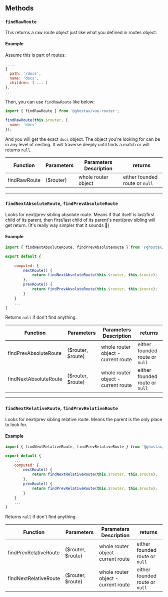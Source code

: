 ## Methods

### `findRawRoute`

This returns a raw route object just like what you defined in routes object.

#### Example

Assume this is part of routes:

```javascript
...,
{
  path: '/docs',
  name: 'docs',
  children: [ ... ]
},
...
```

Then, you can use `findRawRoute` like below:

```javascript
import { findRawRoute } from '@ghostax/vue-router';

findRawRoute(this.$router, {
  name: 'docs'
});
```

And you will get the exact `docs` object. The object you're looking for can be in any level of nesting. It will traverse deeply until finds a match or will returns `null`.

Function     | Parameters | Parameters Description | returns
------------ | ---------- | ---------------------- | ------------------------------
findRawRoute | ($router)  | whole router object    | either founded route or `null`

---

### `findNextAbsoluteRoute`, `findPrevAbsoluteRoute`
Looks for next/prev sibling absolute route. Means if that itself is last/first child of its parent, then first/last child of its parent's next/prev sibling will get return. (It's really way simpler that it sounds 👀)

#### Example
```js
import { findNextAbsoluteRoute, findPrevAbsoluteRoute } from '@ghostax/vue-router-helpers';

export default {
    ...
    computed: {
        nextRoute() {
            return findNextAbsoluteRoute(this.$router, this.$route);
        },
        prevRoute() {
            return findPrevAbsoluteRoute(this.$router, this.$route);
        }
    }
    ...
}
```
Returns `null` if don't find anything.

Function     | Parameters | Parameters Description | returns
------------ | ---------- | ---------------------- | ------------------------------
findPrevAbsoluteRoute | ($router, $route)  | whole router object - current route    | either founded route or `null`
findNextAbsoluteRoute | ($router, $route)  | whole router object - current route    | either founded route or `null`

---

### `findNextRelativeRoute`, `findPrevRelativeRoute`
Looks for next/prev sibling relative route. Means the parent is the only place to look for.

#### Example
```js
import { findNextRelativeRoute, findPrevRelativeRoute } from '@ghostax/vue-router-helpers';

export default {
    ...
    computed: {
        nextRoute() {
            return findNextRelativeRoute(this.$router, this.$route);
        },
        prevRoute() {
            return findPrevRelativeRoute(this.$router, this.$route);
        }
    }
    ...
}
```
Returns `null` if don't find anything.

Function     | Parameters | Parameters Description | returns
------------ | ---------- | ---------------------- | ------------------------------
findPrevRelativeRoute | ($router, $route)  | whole router object - current route | either founded route or `null`
findNextRelativeRoute | ($router, $route)  | whole router object - current route| either founded route or `null`
